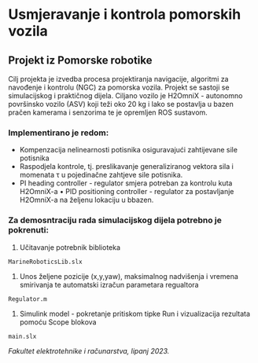 # Usmjeravanje i kontrola pomorskih vozila

## Projekt iz Pomorske robotike

Cilj projekta je izvedba procesa projektiranja navigacije,
algoritmi za navođenje i kontrolu (NGC) za pomorska vozila. Projekt se sastoji se simulacijskog i praktičnog dijela. Ciljano vozilo je H2OmniX - autonomno površinsko vozilo (ASV) koji teži oko 20 kg i lako se postavlja u bazen pračen kamerama i senzorima te je opremljen ROS sustavom. 

### Implementirano je redom:

* Kompenzacija nelinearnosti potisnika osiguravajući zahtijevane sile potisnika 
* Raspodjela kontrole, tj. preslikavanje generaliziranog vektora sila i momenata τ u pojedinačne zahtjeve sile potisnika.
* PI heading controller - regulator smjera potreban za kontrolu kuta H2OmniX-a
• PID positioning controller - regulator za postavljanje H2OmniX-a na željenu lokaciju u bbazen.

### Za demosntraciju rada simulacijskog dijela potrebno je pokrenuti:

1. Učitavanje potrebnik biblioteka
```
MarineRoboticsLib.slx
```
1. Unos željene pozicije (x,y,yaw), maksimalnog nadvišenja i vremena smirivanja te automatski izračun parametara regualtora
```
Regulator.m
```
1. Simulink model - pokretanje pritiskom tipke Run i vizualizacija rezultata pomoću Scope blokova
```
main.slx
```

*Fakultet elektrotehnike i računarstva, lipanj 2023.*